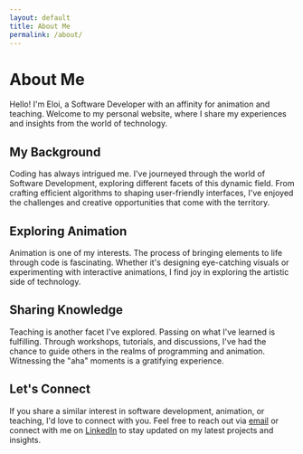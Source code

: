```yaml
---
layout: default
title: About Me
permalink: /about/
---
```


# About Me

Hello! I'm Eloi, a Software Developer with an affinity for animation and teaching. Welcome to my personal website, where I share my experiences and insights from the world of technology.

## My Background

Coding has always intrigued me. I've journeyed through the world of Software Development, exploring different facets of this dynamic field. From crafting efficient algorithms to shaping user-friendly interfaces, I've enjoyed the challenges and creative opportunities that come with the territory.

## Exploring Animation

Animation is one of my interests. The process of bringing elements to life through code is fascinating. Whether it's designing eye-catching visuals or experimenting with interactive animations, I find joy in exploring the artistic side of technology.

## Sharing Knowledge

Teaching is another facet I've explored. Passing on what I've learned is fulfilling. Through workshops, tutorials, and discussions, I've had the chance to guide others in the realms of programming and animation. Witnessing the "aha" moments is a gratifying experience.

## Let's Connect

If you share a similar interest in software development, animation, or teaching, I'd love to connect with you. Feel free to reach out via [email](mailto:eloimondelo+dev@gmail.com) or connect with me on [LinkedIn](https://www.linkedin.com/in/eloi-mondelo-singla-75a581210) to stay updated on my latest projects and insights.

